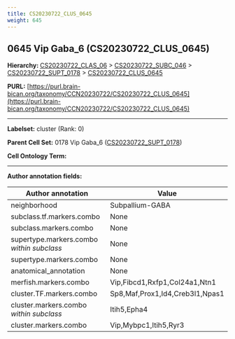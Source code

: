 ```yaml
---
title: CS20230722_CLUS_0645
weight: 645
---
```

## 0645 Vip Gaba_6 (CS20230722_CLUS_0645)
<b>Hierarchy: </b>
[CS20230722_CLAS_06](../CS20230722_CLAS_06) >
[CS20230722_SUBC_046](../CS20230722_SUBC_046) >
[CS20230722_SUPT_0178](../CS20230722_SUPT_0178) >
[CS20230722_CLUS_0645](../CS20230722_CLUS_0645)

**PURL:** [https://purl.brain-bican.org/taxonomy/CCN20230722/CS20230722_CLUS_0645](https://purl.brain-bican.org/taxonomy/CCN20230722/CS20230722_CLUS_0645)

---


**Labelset:** cluster (Rank: 0)

**Parent Cell Set:** 0178 Vip Gaba_6 ([CS20230722_SUPT_0178](../CS20230722_SUPT_0178))



**Cell Ontology Term:** 

[MARKER GENES.]: #


---

[TRANSFERRED ANNOTATIONS.]: #


[AUTHOR ANNOTATION FIELDS.]: #


**Author annotation fields:**

| Author annotation | Value |
|-------------------|-------|
|neighborhood|Subpallium-GABA|
|subclass.tf.markers.combo|None|
|subclass.markers.combo|None|
|supertype.markers.combo _within subclass_|None|
|supertype.markers.combo|None|
|anatomical_annotation|None|
|merfish.markers.combo|Vip,Fibcd1,Rxfp1,Col24a1,Ntn1|
|cluster.TF.markers.combo|Sp8,Maf,Prox1,Id4,Creb3l1,Npas1|
|cluster.markers.combo _within subclass_|Itih5,Epha4|
|cluster.markers.combo|Vip,Mybpc1,Itih5,Ryr3|

